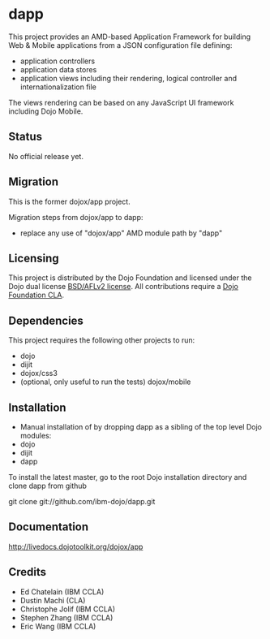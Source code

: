# dapp

This project provides an AMD-based Application Framework for building Web & Mobile applications from a JSON
configuration file defining:
  * application controllers
  * application data stores
  * application views including their rendering, logical controller and internationalization file

The views rendering can be based on any JavaScript UI framework including Dojo Mobile.

## Status

No official release yet.

## Migration

This is the former dojox/app project.

Migration steps from dojox/app to dapp:

* replace any use of "dojox/app" AMD module path by "dapp"

## Licensing

This project is distributed by the Dojo Foundation and licensed under the Dojo dual license [BSD/AFLv2 license](http://dojotoolkit.org/license).
All contributions require a [Dojo Foundation CLA](http://dojofoundation.org/about/claForm).

## Dependencies

This project requires the following other projects to run:
 * dojo
 * dijit
 * dojox/css3
 * (optional, only useful to run the tests) dojox/mobile

## Installation

* Manual installation of by dropping dapp as a sibling of the top level Dojo modules:
 * dojo
 * dijit
 * dapp

 To install the latest master, go to the root Dojo installation directory and clone dapp from github

 git clone git://github.com/ibm-dojo/dapp.git

## Documentation

http://livedocs.dojotoolkit.org/dojox/app

## Credits

* Ed Chatelain (IBM CCLA)
* Dustin Machi (CLA)
* Christophe Jolif (IBM CCLA)
* Stephen Zhang (IBM CCLA)
* Eric Wang (IBM CCLA)
